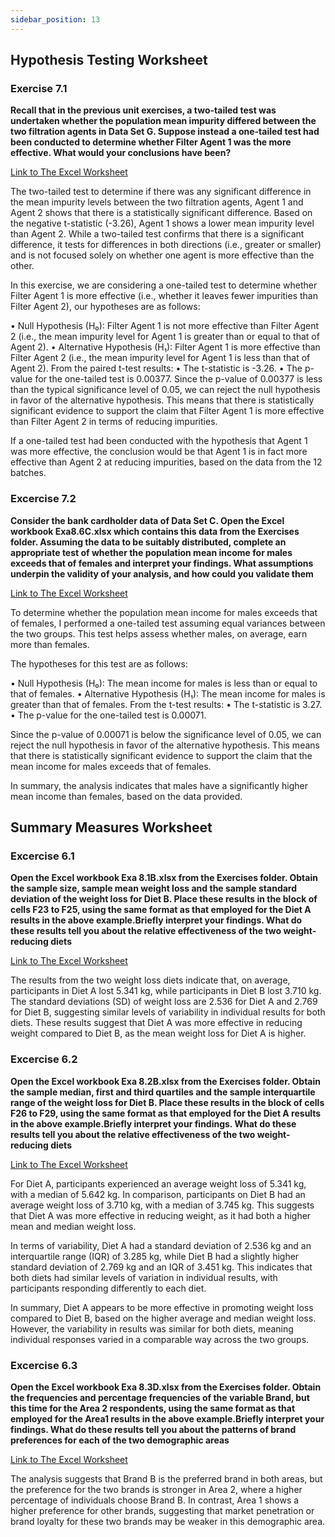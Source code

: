 ```yaml
---
sidebar_position: 13
---
```


## Hypothesis Testing Worksheet

### Exercise 7.1

**Recall that in the previous unit exercises, a two-tailed test was undertaken whether the population mean impurity differed between the two filtration agents in Data Set G. 
Suppose instead a one-tailed test had been conducted to determine whether Filter Agent 1 was the more effective. What would your conclusions have been?**

[Link to The Excel Worksheet](https://docs.google.com/spreadsheets/d/1wYD61zSzNuBS4ZdtMG1ywbyyPP3oHMdw/edit?usp=drive_link&ouid=104509639658132351822&rtpof=true&sd=true)

The two-tailed test to determine if there was any significant difference in the mean impurity levels between the two filtration agents, Agent 1 and Agent 2 shows that there is a statistically significant difference. Based on the negative t-statistic (-3.26), Agent 1 shows a lower mean impurity level than Agent 2. While a two-tailed test confirms that there is a significant difference, it tests for differences in both directions (i.e., greater or smaller) and is not focused solely on whether one agent is more effective than the other.

In this exercise, we are considering a one-tailed test to determine whether Filter Agent 1 is more effective (i.e., whether it leaves fewer impurities than Filter Agent 2), our hypotheses are as follows:

•	Null Hypothesis (H₀): Filter Agent 1 is not more effective than Filter Agent 2 (i.e., the mean impurity level for Agent 1 is greater than or equal to that of Agent 2).
•	Alternative Hypothesis (H₁): Filter Agent 1 is more effective than Filter Agent 2 (i.e., the mean impurity level for Agent 1 is less than that of Agent 2).
From the paired t-test results:
•	The t-statistic is -3.26.
•	The p-value for the one-tailed test is 0.00377.
Since the p-value of 0.00377 is less than the typical significance level of 0.05, we can reject the null hypothesis in favor of the alternative hypothesis. This means that there is statistically significant evidence to support the claim that Filter Agent 1 is more effective than Filter Agent 2 in terms of reducing impurities.

If a one-tailed test had been conducted with the hypothesis that Agent 1 was more effective, the conclusion would be that Agent 1 is in fact more effective than Agent 2 at reducing impurities, based on the data from the 12 batches.


### Excercise 7.2

**Consider the bank cardholder data of Data Set C. Open the Excel workbook Exa8.6C.xlsx which contains this data from the Exercises folder.
Assuming the data to be suitably distributed, complete an appropriate test of whether the 
population mean income for males exceeds that of females and interpret your findings. What assumptions underpin the validity of your analysis, and how could you validate them**

[Link to The Excel Worksheet](https://docs.google.com/spreadsheets/d/1aoESmHS2IjjDeHyrr1SiPTWyTL4skW5w/edit?usp=sharing&ouid=104509639658132351822&rtpof=true&sd=true)

To determine whether the population mean income for males exceeds that of females, I performed a one-tailed test assuming equal variances between the two groups. This test helps assess whether males, on average, earn more than females.

The hypotheses for this test are as follows:

•	Null Hypothesis (H₀): The mean income for males is less than or equal to that of females.
•	Alternative Hypothesis (H₁): The mean income for males is greater than that of females.
From the t-test results:
•	The t-statistic is 3.27.
•	The p-value for the one-tailed test is 0.00071.

Since the p-value of 0.00071 is below the significance level of 0.05, we can reject the null hypothesis in favor of the alternative hypothesis. This means that there is statistically significant evidence to support the claim that the mean income for males exceeds that of females.

In summary, the analysis indicates that males have a significantly higher mean income than females, based on the data provided.


## Summary Measures Worksheet

### Excercise 6.1

**Open the Excel workbook Exa 8.1B.xlsx from the Exercises folder. Obtain the sample size, sample mean weight loss and the sample standard deviation of the weight loss for Diet B. Place these results in the block of cells F23 to F25, using the same format as that employed for the Diet A results in the 
above example.Briefly interpret your findings. What do these results tell you about the relative effectiveness of the two weight-reducing diets**

[Link to The Excel Worksheet](https://docs.google.com/spreadsheets/d/1cSz154ez9MAxEXm1QoftIl9DukyI_mwb/edit?usp=drive_link&ouid=104509639658132351822&rtpof=true&sd=true)

The results from the two weight loss diets indicate that, on average, participants in Diet A lost 5.341 kg, while participants in Diet B lost 3.710 kg. The standard deviations (SD) of weight loss are 2.536 for Diet A and 2.769 for Diet B, suggesting similar levels of variability in individual results for both diets. These results suggest that Diet A was more effective in reducing weight compared to Diet B, as the mean weight loss for Diet A is higher. 


### Excercise 6.2

**Open the Excel workbook Exa 8.2B.xlsx from the Exercises folder. Obtain the sample median, first and third quartiles and the sample interquartile range of the weight loss for Diet B. Place these results in the block of cells F26 to F29, using the same format as that employed for the Diet A results in the 
above example.Briefly interpret your findings. What do these results tell you about the relative effectiveness of the two weight-reducing diets**

[Link to The Excel Worksheet](https://docs.google.com/spreadsheets/d/1_-wN5dYLVDx6k00RepFrWvvRXTiqybLw/edit?usp=drive_link&ouid=104509639658132351822&rtpof=true&sd=true)

For Diet A, participants experienced an average weight loss of 5.341 kg, with a median of 5.642 kg. In comparison, participants on Diet B had an average weight loss of 3.710 kg, with a median of 3.745 kg. This suggests that Diet A was more effective in reducing weight, as it had both a higher mean and median weight loss.

In terms of variability, Diet A had a standard deviation of 2.536 kg and an interquartile range (IQR) of 3.285 kg, while Diet B had a slightly higher standard deviation of 2.769 kg and an IQR of 3.451 kg. This indicates that both diets had similar levels of variation in individual results, with participants responding differently to each diet.

In summary, Diet A appears to be more effective in promoting weight loss compared to Diet B, based on the higher average and median weight loss. However, the variability in results was similar for both diets, meaning individual responses varied in a comparable way across the two groups.



### Excercise 6.3

**Open the Excel workbook Exa 8.3D.xlsx from the Exercises folder. Obtain the frequencies and percentage frequencies of the variable Brand, but this time for the Area 2 respondents, using the same format as that employed for the Area1 results in the above example.Briefly interpret your findings. What do these results tell you about the patterns of brand preferences for each of the two demographic areas**

[Link to The Excel Worksheet](https://docs.google.com/spreadsheets/d/1lhT3VMzVm8gtYjb8FrI68URmUVIslMT3/edit?usp=drive_link&ouid=104509639658132351822&rtpof=true&sd=true)


The analysis suggests that Brand B is the preferred brand in both areas, but the preference for the two brands is stronger in Area 2, where a higher percentage of individuals choose Brand B. In contrast, Area 1 shows a higher preference for other brands, suggesting that market penetration or brand loyalty for these two brands may be weaker in this demographic area.


